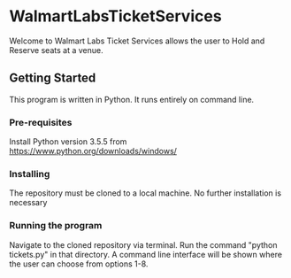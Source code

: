 # WalmartLabsTicketServices

Welcome to Walmart Labs Ticket Services allows the user to Hold and Reserve seats at a venue.

## Getting Started 

This program is written in Python. It runs entirely on command line.

### Pre-requisites 

Install Python version 3.5.5 from https://www.python.org/downloads/windows/

### Installing

The repository must be cloned to a local machine. No further installation is necessary 

### Running the program 

Navigate to the cloned repository via terminal. Run the command "python tickets.py" in that directory. A command line interface will be shown where the user can choose from options 1-8. 

